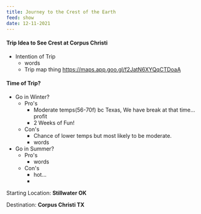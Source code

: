 ```yaml
---
title: Journey to the Crest of the Earth
feed: show
date: 12-11-2021
---
```

#### Trip Idea to See Crest at Corpus Christi

- Intention of Trip
	- words 
	- Trip map thing
https://maps.app.goo.gl/f2JatN6XYQqCTDoaA
#### Time of Trip?
- Go in Winter?
	- Pro's
		- Moderate temps(56-70f) bc Texas, We have break at that time... profit
		- 2 Weeks of Fun!
	- Con's 
		- Chance of lower temps but most likely to be moderate.
		- words
- Go in Summer?
	- Pro's
		- words
	- Con's
		- hot...
		- 
Starting Location: **Stillwater OK** 

Destination: **Corpus Christi TX**




